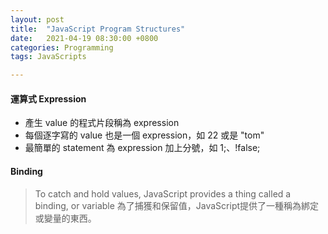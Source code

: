 ```yaml
---
layout: post
title:  "JavaScript Program Structures"
date:   2021-04-19 08:30:00 +0800
categories: Programming
tags: JavaScripts

---
```


####  運算式 Expression

- 產生 value 的程式片段稱為 expression 
- 每個逐字寫的 value 也是一個 expression，如 22 或是 "tom"
- 最簡單的 statement 為 expression 加上分號，如 1;、!false;

#### Binding

> To catch and hold values, JavaScript provides a thing called a binding, or variable
 為了捕獲和保留值，JavaScript提供了一種稱為綁定或變量的東西。



